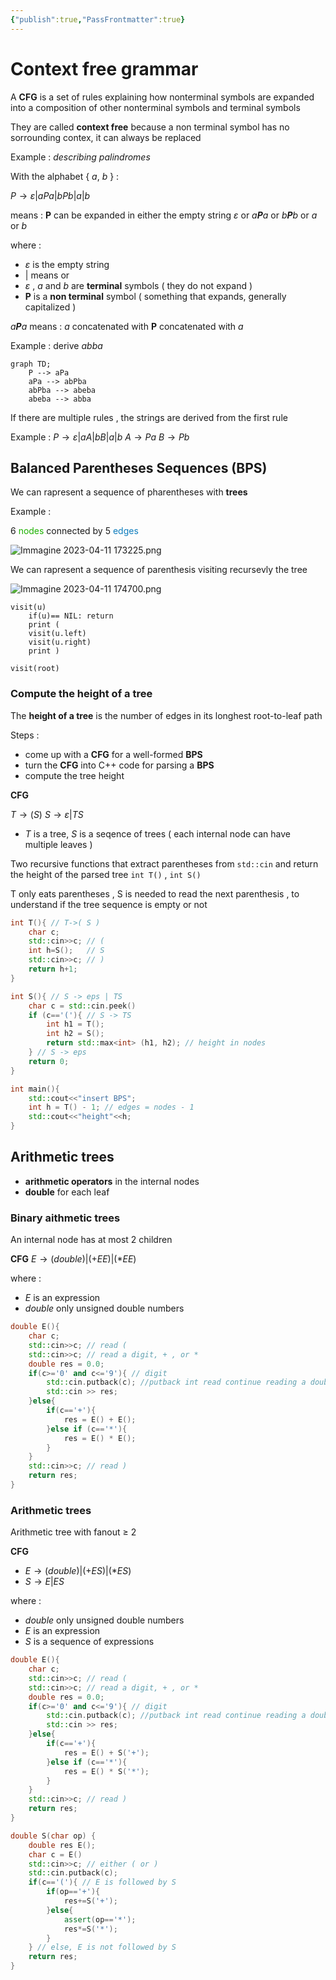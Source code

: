 ```yaml
---
{"publish":true,"PassFrontmatter":true}
---
```


# Context free grammar

A **CFG** is a set of rules explaining how nonterminal symbols are expanded into a composition of other nonterminal symbols and terminal symbols 

They are called **context free** because a non terminal symbol has no sorrounding contex, it can always be replaced 

Example : _describing palindromes_

With the alphabet { _a_, _b_ } :

$P \longrightarrow \varepsilon | aPa | bPb | a | b$

means : **P** can be expanded in either the empty string $\varepsilon$ or _a**P**a_ or _b**P**b_ or _a_ or _b_

where :
+ $\varepsilon$ is the empty string
+ | means or
+ $\varepsilon$ , _a_ and _b_ are **terminal** symbols ( they do not expand )
+ **P** is a **non terminal** symbol ( something that expands, generally capitalized )

_a**P**a_ means :  _a_ concatenated with **P** concatenated with _a_

Example : derive _abba_

```mermaid
graph TD;
	P --> aPa
	aPa --> abPba
	abPba --> abeba
	abeba --> abba
```

If there are multiple rules , the strings are derived from the first rule

Example : 
$P \longrightarrow \varepsilon | aA | bB | a | b$
$A \longrightarrow Pa$
$B \longrightarrow Pb$

## Balanced Parentheses Sequences (BPS)

We can rapresent a sequence of pharentheses with **trees**

Example : 

6<font color=1db100> nodes</font> connected by 5<font color=0d7cbd> edges</font>

![Immagine 2023-04-11 173225.png](../../../Resources/Immagine%202023-04-11%20173225.png)

We can rapresent a sequence of parenthesis visiting recursevly the tree

![Immagine 2023-04-11 174700.png](../../../Resources/Immagine%202023-04-11%20174700.png)

```pseudocode
visit(u)
	if(u)== NIL: return
	print (
	visit(u.left)
	visit(u.right)
	print )

visit(root)
```


### Compute the height of a tree

The **height of a tree** is the number of edges in its longhest root-to-leaf path

Steps : 
+ come up with a **CFG** for a well-formed **BPS**
+ turn the **CFG** into C++ code for parsing a **BPS**
+ compute the tree height

**CFG**

$T \longrightarrow (S)$ 
$S \longrightarrow \varepsilon | TS$ 

+ _T_ is a tree, _S_ is a seqence of trees ( each internal node can have multiple leaves )

Two recursive functions that extract parentheses from `std::cin` and return the height of the parsed tree
`int T()` , `int S()`

T only eats parentheses , S is needed to read the next parenthesis , to understand if the tree sequence is empty or not

```c++
int T(){ // T->( S )
	char c;
	std::cin>>c; // (
	int h=S();   // S
	std::cin>>c; // )
	return h+1;
}
```

```c++
int S(){ // S -> eps | TS
	char c = std::cin.peek() 
	if (c=='('){ // S -> TS
		int h1 = T();
		int h2 = S();
		return std::max<int> (h1, h2); // height in nodes
	} // S -> eps
	return 0;
}
```

```c++
int main(){
	std::cout<<"insert BPS";
	int h = T() - 1; // edges = nodes - 1
	std::cout<<"height"<<h;
}
```


## Arithmetic trees

+ **arithmetic operators** in the internal nodes
+ **double** for each leaf

### Binary aithmetic trees

An internal node has at most 2 children

**CFG**
$E \longrightarrow (double)|(+EE)|(*EE)$

where :
+ $E$ is an expression
+ $double$ only unsigned double numbers

```c++
double E(){
	char c;
	std::cin>>c; // read (
	std::cin>>c; // read a digit, + , or *
	double res = 0.0;
	if(c>='0' and c<='9'){ // digit
		std::cin.putback(c); //putback int read continue reading a double
		std::cin >> res;
	}else{
		if(c=='+'){
			res = E() + E();
		}else if (c=='*'){
			res = E() * E();
		}
	}
	std::cin>>c; // read )
	return res;
}
```

### Arithmetic trees

Arithmetic tree with fanout $\ge$ 2

**CFG**
+ $E \longrightarrow (double)|(+ES)|(*ES)$
+ $S \longrightarrow E|ES$

where :
+ $double$ only unsigned double numbers
+ $E$ is an expression
+ $S$ is a sequence of expressions

```c++
double E(){
	char c;
	std::cin>>c; // read (
	std::cin>>c; // read a digit, + , or *
	double res = 0.0;
	if(c>='0' and c<='9'){ // digit
		std::cin.putback(c); //putback int read continue reading a double
		std::cin >> res;
	}else{
		if(c=='+'){
			res = E() + S('+');
		}else if (c=='*'){
			res = E() * S('*');
		}
	}
	std::cin>>c; // read )
	return res;
}
```

```c++
double S(char op) {
	double res E();
	char c = E()
	std::cin>>c; // either ( or )
	std::cin.putback(c);
	if(c=='('){ // E is followed by S
		if(op=='+'){
			res+=S('+');
		}else{
			assert(op=='*');
			res*=S('*');
		}
	} // else, E is not followed by S
	return res;
}
```